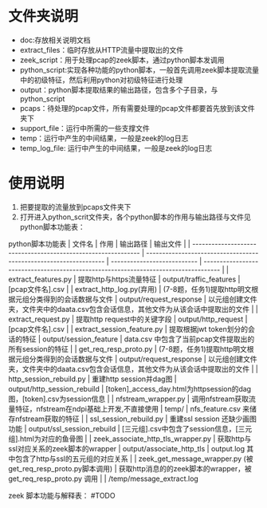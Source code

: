 # 文件夹说明
- doc:存放相关说明文档
- extract_files：临时存放从HTTP流量中提取出的文件
- zeek_script：用于处理pcap的zeek脚本，通过python脚本发调用
- python_script:实现各种功能的python脚本，一般首先调用zeek脚本提取流量中的初级特征，然后利用python对初级特征进行处理
- output：python脚本提取结果的输出路径，包含多个子目录，与python_script
- pcaps：待处理的pcap文件，所有需要处理的pcap文件都要首先放到该文件夹下
- support_file：运行中所需的一些支撑文件
- temp：运行中产生的中间结果，一般是zeek的log日志
- temp_log_file: 运行中产生的中间结果，一般是zeek的log日志
# 使用说明
1. 把要提取的流量放到pcaps文件夹下
2. 打开进入python_scrit文件夹，各个python脚本的作用与输出路径与文件见python脚本功能表：

python脚本功能表
| 文件名                                                        | 作用                                                              | 输出路径                        | 输出文件                                                                            |
| ------------------------------------------------------------- | ----------------------------------------------------------------- | --------------------------- | ----------------------------------------------------------------------------------- |
| extract_features.py                                           | 提取http与https流量特征                                           | output/traffic_features     | \[pcap文件名\].csv                                                                  |
| extract_http_log.py(弃用)                                     | (7-8题，任务1)提取http明文根据元组分类得到的会话数据与文件        | output/request_response     | 以元组创建文件夹，文件夹中的daata.csv包含会话信息，其他文件为从该会话中提取出的文件 |
| extract_request.py                                            | 提取http request中的关键字段                                      | output/http_request         | \[pcap文件名\].csv                                                                  |
| extract_session_feature.py                                    | 提取根据jwt token划分的会话的特征                                 | output/session_feature      | data.csv 中包含了当前pcap文件提取出的所有session的特征                              |
| get_req_resp_proto.py                                         | (7-8题，任务1)提取http明文根据元组分类得到的会话数据与文件        | output/request_response     | 以元组创建文件夹，文件夹中的daata.csv包含会话信息，其他文件为从该会话中提取出的文件 |
| http_session_rebuild.py                                       | 重建http session并dag图                                           | output/http_session_rebuild | \[token\]\_access\_day.html为httpsession的dag图，\[token\].csv为session信息         |
| nfstream_wrapper.py                                           | 调用nfstream获取流量特征，nfstream在ndpi基础上开发,不直接使用     | temp/                       | nfs_feature.csv 来储存nfstream获取的特征                                            |
| ssl_session_rebuild.py                                        | 重建ssl session 还缺少画图功能                                    | output/ssl_session_rebuild  | \[三元组\].csv中包含了session信息，\[三元组\].html为对应的鱼骨图                    |
| zeek_associate_http_tls_wrapper.py                            | 获取http与ssl对应关系的zeek脚本的wrapper                          | output/associate_http_tls   | output.log 其中包含了http与ssl的五元组的对应关系                                    |
| zeek_get_message_wrapper.py (被get_req_resp_proto.py脚本调用) | 获取http消息的的zeek脚本的wrapper，被 get_req_resp_proto.py  调用 |         | /temp/message_extract.log                                          


zeek 脚本功能与解释表：
#TODO